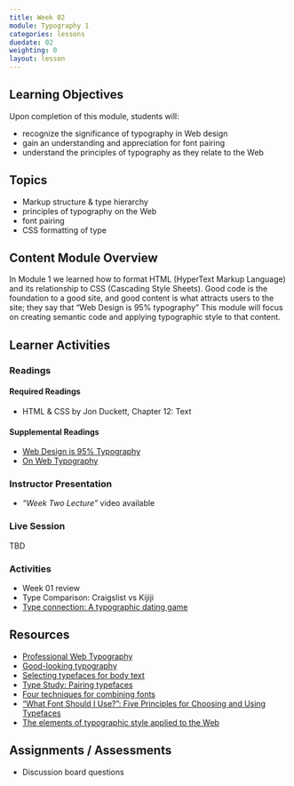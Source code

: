 ```yaml
---
title: Week 02
module: Typography 1
categories: lessons
duedate: 02
weighting: 0
layout: lesson
---
```


## Learning Objectives

Upon completion of this module, students will:

- recognize the significance of typography in Web design
- gain an understanding and appreciation for font pairing
- understand the principles of typography as they relate to the Web

## Topics

- Markup structure & type hierarchy
- principles of typography on the Web
- font pairing
- CSS formatting of type

## Content Module Overview

In Module 1 we learned how to format HTML (HyperText Markup Language) and its relationship to CSS (Cascading Style Sheets). Good code is the foundation to a good site, and good content is what attracts users to the site; they say that “Web Design is 95% typography” This module will focus on creating semantic code and applying typographic style to that content.

## Learner Activities

### Readings

#### Required Readings

- HTML & CSS by Jon Duckett, Chapter 12: Text

#### Supplemental Readings

- [Web Design is 95% Typography](https://ia.net/know-how/the-web-is-all-about-typography-period)
- [On Web Typography](http://alistapart.com/article/on-web-typography)

### Instructor Presentation

- _“Week Two Lecture”_ video available

### Live Session

TBD

### Activities

- Week 01 review
- Type Comparison: Craigslist vs Kijiji
- [Type connection: A typographic dating game](http://www.typeconnection.com/)

## Resources

- [Professional Web Typography](https://prowebtype.com/)
- [Good-looking typography](https://deardesignstudent.com/good-looking-typography-92e218ad24b6)
- [Selecting typefaces for body text](http://practice.typekit.com/lesson/selecting-typefaces-for-body-text/)
- [Type Study: Pairing typefaces](http://blog.typekit.com/2012/05/23/type-study-pairing-typefaces/)
- [Four techniques for combining fonts](http://www.typography.com/techniques/combining-fonts/)
- [“What Font Should I Use?”: Five Principles for Choosing and Using Typefaces](http://www.smashingmagazine.com/2010/12/14/what-font-should-i-use-five-principles-for-choosing-and-using-typefaces/)
- [The elements of typographic style applied to the Web](http://webtypography.net/)


## Assignments / Assessments

- Discussion board questions


                                                        

